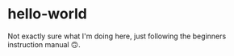 # hello-world
Not exactly sure what I'm doing here, just following the beginners instruction manual 🙃.
